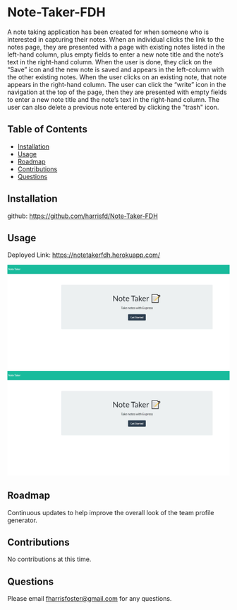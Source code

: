 # Note-Taker-FDH
A note taking application has been created for when someone who is interested in capturing their notes.  When an individual clicks the link to the notes page, they are presented with a page with existing notes listed in the left-hand column, plus empty fields to enter a new note title and the note’s text in the right-hand column.  When the user is done, they click on the “Save” icon and the new note is saved and appears in the left-column with the other existing notes. When the user clicks on an existing note, that note appears in the right-hand column. The user can click the “write” icon in the navigation at the top of the page, then they are presented with empty fields to enter a new note title and the note’s text in the right-hand column. The user can also delete a previous note entered by clicking the "trash" icon.

## Table of Contents

- [Installation](#installation)
- [Usage](#usage)
- [Roadmap](#roadmap)
- [Contributions](#contributions)
- [Questions](#questions)

## Installation

github: https://github.com/harrisfd/Note-Taker-FDH



## Usage
Deployed Link: https://notetakerfdh.herokuapp.com/

<img src="./image/NoteTakerFDH.jpg" alt="JPG of the application"/>

<img src="./image/NoteTakerFDH.jpg" alt="JPG of the application"/>

## Roadmap

Continuous updates to help improve the overall look of the team profile generator.  

## Contributions

No contributions at this time.

## Questions

Please email fharrisfoster@gmail.com for any questions.
